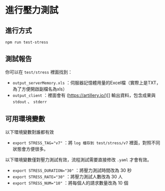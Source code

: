 # 進行壓力測試

## 進行方式

`npm run test-stress`

## 測試報告

你可以在 `test/stress` 裡面找到：

- `output_serverMemory.xls` ：伺服器記憶體用量的Excel檔（實際上是TXT，為了方便開啟副檔名為xls）
- `output_client` ：裡面會有 (https://artillery.io/)[] 輸出資料，包含成果與 `stdout` 、 `stderr`

## 可用環境變數

以下環境變數對誰都有效

- `export STRESS_TAG="v7"` ：將 `log 檔存到 test/stress/v7` 裡面，對照不同狀態會方便很多。

以下環境變數僅對壓力測試有效，流程測試需要直接修改 `.yaml` 才會有效。

- `export STRESS_DURATION="30"` ：將壓力測試時間改為 30 秒
- `export STRESS_RATE="30"` ：將壓力測試人數改為 30 人
- `export STRESS_NUM="10"` ：將每個人的請求數量改為 10 個
